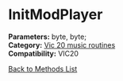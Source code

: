 # InitModPlayer

**Parameters:** byte, byte;  
**Category:** [Vic 20 music routines](../categories/vic_20_music_routines.md)  
**Compatibility:** VIC20  


[Back to Methods List](../../SUMMARY.md)
